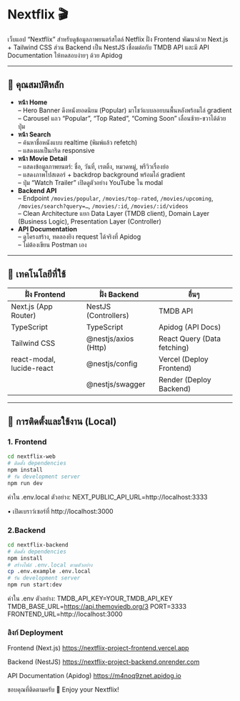 # Nextflix 🎬

เว็บแอป “Nextflix” สำหรับดูข้อมูลภาพยนตร์สไตล์ Netflix ฝั่ง Frontend พัฒนาด้วย Next.js + Tailwind CSS ส่วน Backend เป็น NestJS เชื่อมต่อกับ TMDB API และมี API Documentation ให้ทดสอบง่ายๆ ด้วย Apidog  

---

## 🌟 คุณสมบัติหลัก

- **หน้า Home**  
  – Hero Banner ดึงหนังยอดนิยม (Popular) มาโชว์แบบลอยบนพื้นหลังพร้อมไล่ gradient  
  – Carousel แถว “Popular”, “Top Rated”, “Coming Soon” เลื่อนซ้าย-ขวาได้ด้วยปุ่ม  
- **หน้า Search**  
  – ค้นหาชื่อหนังแบบ realtime (พิมพ์แล้ว refetch)  
  – แสดงผลเป็นกริด responsive  
- **หน้า Movie Detail**  
  – แสดงข้อมูลภาพยนตร์: ชื่อ, วันที่, เรตติ้ง, หมวดหมู่, พรีวิวเรื่องย่อ  
  – แสดงภาพโปสเตอร์ + backdrop background พร้อมไล่ gradient  
  – ปุ่ม “Watch Trailer” เปิดดูตัวอย่าง YouTube ใน modal  
- **Backend API**  
  – Endpoint `/movies/popular`, `/movies/top-rated`, `/movies/upcoming`, `/movies/search?query=…`, `/movies/:id`, `/movies/:id/videos`  
  – Clean Architecture แยก Data Layer (TMDB client), Domain Layer (Business Logic), Presentation Layer (Controller)  
- **API Documentation**  
  – ดูโครงสร้าง, ทดลองยิง request ได้จริงที่ Apidog  
  – ไม่ต้องเขียน Postman เอง  

---

## 🔨 เทคโนโลยีที่ใช้

| ฝั่ง Frontend              | ฝั่ง Backend           | อื่นๆ                         |
|-----------------------------|------------------------|-------------------------------|
| Next.js (App Router)        | NestJS (Controllers)   | TMDB API                      |
| TypeScript                  | TypeScript             | Apidog (API Docs)             |
| Tailwind CSS                | @nestjs/axios (Http)   | React Query (Data fetching)   |
| react-modal, lucide-react    | @nestjs/config         | Vercel (Deploy Frontend)      |
|                              | @nestjs/swagger        | Render (Deploy Backend)       |

---

## 🚀 การติดตั้งและใช้งาน (Local)

### 1. Frontend
```bash
cd nextflix-web
# ติดตั้ง dependencies
npm install
# รัน development server
npm run dev
```
ค่าใน .env.local ตัวอย่าง:
  NEXT_PUBLIC_API_URL=http://localhost:3333

• เปิดเบราว์เซอร์ที่ http://localhost:3000


### 2.Backend
```bash
cd nextflix-backend
# ติดตั้ง dependencies
npm install
# สร้างไฟล์ .env.local ตามตัวอย่าง
cp .env.example .env.local
# รัน development server
npm run start:dev
```

ค่าใน .env ตัวอย่าง:
  TMDB_API_KEY=YOUR_TMDB_API_KEY
  TMDB_BASE_URL=https://api.themoviedb.org/3
  PORT=3333
  FRONTEND_URL=http://localhost:3000


### ลิงก์ Deployment
Frontend (Next.js)
https://nextflix-project-frontend.vercel.app

Backend (NestJS)
https://nextflix-project-backend.onrender.com

API Documentation (Apidog)
https://m4noq9znet.apidog.io


ขอบคุณที่ติดตามครับ 🙏
Enjoy your Nextflix!
